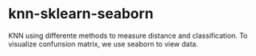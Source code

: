 # knn-sklearn-seaborn
KNN using differente methods to measure distance and classification. To visualize confunsion matrix, we use seaborn to view data.
